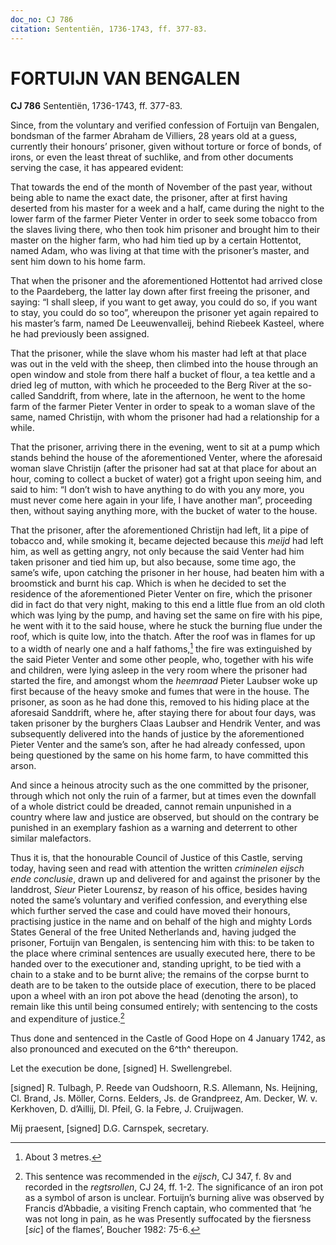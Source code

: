 ```yaml
---
doc_no: CJ 786
citation: Sententiën, 1736-1743, ff. 377-83.
---
```


# FORTUIJN VAN BENGALEN

**CJ 786** Sententiën, 1736-1743, ff. 377-83.

Since, from the voluntary and verified confession of Fortuijn van Bengalen, bondsman of the farmer Abraham de Villiers, 28 years old at a guess, currently their honours’ prisoner, given without torture or force of bonds, of irons, or even the least threat of suchlike, and from other documents serving the case, it has appeared evident:

That towards the end of the month of November of the past year, without being able to name the exact date, the prisoner, after at first having deserted from his master for a week and a half, came during the night to the lower farm of the farmer Pieter Venter in order to seek some tobacco from the slaves living there, who then took him prisoner and brought him to their master on the higher farm, who had him tied up by a certain Hottentot, named Adam, who was living at that time with the prisoner’s master, and sent him down to his home farm.

That when the prisoner and the aforementioned Hottentot had arrived close to the Paardeberg, the latter lay down after first freeing the prisoner, and saying: “I shall sleep, if you want to get away, you could do so, if you want to stay, you could do so too”, whereupon the prisoner yet again repaired to his master’s farm, named De Leeuwenvalleij, behind Riebeek Kasteel, where he had previously been assigned.

That the prisoner, while the slave whom his master had left at that place was out in the veld with the sheep, then climbed into the house through an open window and stole from there half a bucket of flour, a tea kettle and a dried leg of mutton, with which he proceeded to the Berg River at the so-called Sanddrift, from where, late in the afternoon, he went to the home farm of the farmer Pieter Venter in order to speak to a woman slave of the same, named Christijn, with whom the prisoner had had a relationship for a while.

That the prisoner, arriving there in the evening, went to sit at a pump which stands behind the house of the aforementioned Venter, where the aforesaid woman slave Christijn (after the prisoner had sat at that place for about an hour, coming to collect a bucket of water) got a fright upon seeing him, and said to him: “I don’t wish to have anything to do with you any more, you must never come here again in your life, I have another man”, proceeding then, without saying anything more, with the bucket of water to the house.

That the prisoner, after the aforementioned Christijn had left, lit a pipe of tobacco and, while smoking it, became dejected because this *meijd* had left him, as well as getting angry, not only because the said Venter had him taken prisoner and tied him up, but also because, some time ago, the same’s wife, upon catching the prisoner in her house, had beaten him with a broomstick and burnt his cap. Which is when he decided to set the residence of the aforementioned Pieter Venter on fire, which the prisoner did in fact do that very night, making to this end a little flue from an old cloth which was lying by the pump, and having set the same on fire with his pipe, he went with it to the said house, where he stuck the burning flue under the roof, which is quite low, into the thatch. After the roof was in flames for up to a width of nearly one and a half fathoms,[^1] the fire was extinguished by the said Pieter Venter and some other people, who, together with his wife and children, were lying asleep in the very room where the prisoner had started the fire, and amongst whom the *heemraad* Pieter Laubser woke up first because of the heavy smoke and fumes that were in the house. The prisoner, as soon as he had done this, removed to his hiding place at the aforesaid Sanddrift, where he, after staying there for about four days, was taken prisoner by the burghers Claas Laubser and Hendrik Venter, and was subsequently delivered into the hands of justice by the aforementioned Pieter Venter and the same’s son, after he had already confessed, upon being questioned by the same on his home farm, to have committed this arson.

And since a heinous atrocity such as the one committed by the prisoner, through which not only the ruin of a farmer, but at times even the downfall of a whole district could be dreaded, cannot remain unpunished in a country where law and justice are observed, but should on the contrary be punished in an exemplary fashion as a warning and deterrent to other similar malefactors.

Thus it is, that the honourable Council of Justice of this Castle, serving today, having seen and read with attention the written *criminelen eijsch ende conclusie*, drawn up and delivered for and against the prisoner by the landdrost, *Sieur* Pieter Lourensz, by reason of his office, besides having noted the same’s voluntary and verified confession, and everything else which further served the case and could have moved their honours, practising justice in the name and on behalf of the high and mighty Lords States General of the free United Netherlands and, having judged the prisoner, Fortuijn van Bengalen, is sentencing him with this: to be taken to the place where criminal sentences are usually executed here, there to be handed over to the executioner and, standing upright, to be tied with a chain to a stake and to be burnt alive; the remains of the corpse burnt to death are to be taken to the outside place of execution, there to be placed upon a wheel with an iron pot above the head (denoting the arson), to remain like this until being consumed entirely; with sentencing to the costs and expenditure of justice.[^2]

Thus done and sentenced in the Castle of Good Hope on 4 January 1742, as also pronounced and executed on the 6^th^ thereupon.

Let the execution be done, \[signed\] H. Swellengrebel.

\[signed\] R. Tulbagh, P. Reede van Oudshoorn, R.S. Allemann, Ns. Heijning, Cl. Brand, Js. Möller, Corns. Eelders, Js. de Grandpreez, Am. Decker, W. v. Kerkhoven, D. d’Aillij, Dl. Pfeil, G. la Febre, J. Cruijwagen.

Mij praesent, \[signed\] D.G. Carnspek, secretary.

[^1]: About 3 metres.

[^2]: This sentence was recommended in the *eijsch*, CJ 347, f. 8v and recorded in the *regtsrollen*, CJ 24, ff. 1-2. The significance of an iron pot as a symbol of arson is unclear. Fortuijn’s burning alive was observed by Francis d’Abbadie, a visiting French captain, who commented that ‘he was not long in pain, as he was Presently suffocated by the fiersness \[*sic*\] of the flames’, Boucher 1982: 75-6.